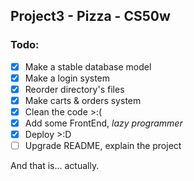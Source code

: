 ## Project3 - Pizza - CS50w

### Todo:
- [x] Make a stable database model  
- [x] Make a login system
- [x] Reorder directory's files
- [x] Make carts & orders system
- [x] Clean the code >:(
- [x] Add some FrontEnd, *lazy programmer*
- [x] Deploy >:D
- [ ] Upgrade README, explain the project

And that is... actually.
